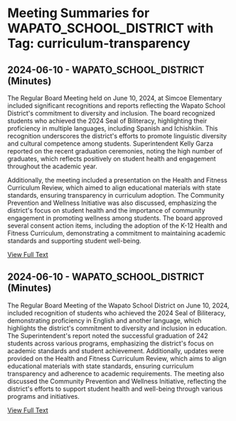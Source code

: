 # Meeting Summaries for WAPATO_SCHOOL_DISTRICT with Tag: curriculum-transparency

## 2024-06-10 - WAPATO_SCHOOL_DISTRICT (Minutes)

The Regular Board Meeting held on June 10, 2024, at Simcoe Elementary included significant recognitions and reports reflecting the Wapato School District's commitment to diversity and inclusion. The board recognized students who achieved the 2024 Seal of Biliteracy, highlighting their proficiency in multiple languages, including Spanish and Ichishkiin. This recognition underscores the district's efforts to promote linguistic diversity and cultural competence among students. Superintendent Kelly Garza reported on the recent graduation ceremonies, noting the high number of graduates, which reflects positively on student health and engagement throughout the academic year.

Additionally, the meeting included a presentation on the Health and Fitness Curriculum Review, which aimed to align educational materials with state standards, ensuring transparency in curriculum adoption. The Community Prevention and Wellness Initiative was also discussed, emphasizing the district's focus on student health and the importance of community engagement in promoting wellness among students. The board approved several consent action items, including the adoption of the K-12 Health and Fitness Curriculum, demonstrating a commitment to maintaining academic standards and supporting student well-being.

[View Full Text](https://raw.githubusercontent.com/VoronoiPerspectives/WashingtonStateSchoolBoardExplorer/refs/heads/main/data/countries/usa/states/wa/counties/yakima/school_boards/wapato_school_district/2024/processed/2024-06-10-minutes.txt)

## 2024-06-10 - WAPATO_SCHOOL_DISTRICT (Minutes)

The Regular Board Meeting of the Wapato School District on June 10, 2024, included recognition of students who achieved the 2024 Seal of Biliteracy, demonstrating proficiency in English and another language, which highlights the district's commitment to diversity and inclusion in education. The Superintendent's report noted the successful graduation of 242 students across various programs, emphasizing the district's focus on academic standards and student achievement. Additionally, updates were provided on the Health and Fitness Curriculum Review, which aims to align educational materials with state standards, ensuring curriculum transparency and adherence to academic requirements. The meeting also discussed the Community Prevention and Wellness Initiative, reflecting the district's efforts to support student health and well-being through various programs and initiatives.

[View Full Text](https://raw.githubusercontent.com/VoronoiPerspectives/WashingtonStateSchoolBoardExplorer/refs/heads/main/data/countries/usa/states/wa/counties/yakima/school_boards/wapato_school_district/2024/processed/2024-06-10-juneregularmeeting-minutes.txt)

